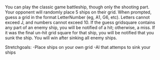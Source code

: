 You can play the classic game battleship, though only the shooting part.
Your opponent will randomly place 5 ships on their grid. When prompted, guess a grid in the format LetterNumber (eg, A1, G6, etc). Letters cannot exceed J, and numbers cannot exceed 10.
If the guess gridsquare contains any part of an enemy ship, you will be notified of a hit; otherwise, a miss. If it was the final un-hit grid square for that ship, you will be notified that you sunk the ship. You will win after sinking all enemy ships.

Stretchgoals:
-Place ships on your own grid
-AI that attemps to sink your ships